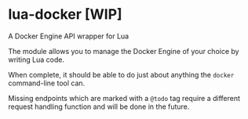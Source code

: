 # lua-docker [WIP]

A Docker Engine API wrapper for Lua

The module allows you to manage the Docker Engine of your choice
by writing Lua code.

When complete, it should be able to do just about anything
the `docker` command-line tool can.

Missing endpoints which are marked with a `@todo` tag
require a different request handling function and will
be done in the future.
